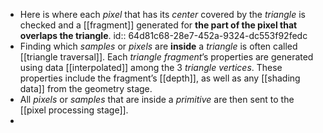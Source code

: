 - Here is where each *pixel* that has its *center* covered by the *triangle* is checked and a [[fragment]] generated for **the part of the pixel that overlaps the triangle**. 
  id:: 64d81c68-28e7-452a-9324-dc553f92fedc
- Finding which *samples* or *pixels* are **inside** a *triangle* is often called [[triangle traversal]]. 
  Each *triangle fragment*’s properties are generated using data [[interpolated]] among the $3$ *triangle vertices*. These properties include the fragment’s [[depth]], as well as any [[shading data]] from the geometry stage.
- All *pixels* or *samples* that are inside a *primitive* are then sent to the [[pixel processing stage]].
-